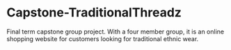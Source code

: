 # Capstone-TraditionalThreadz
Final term capstone group project. With a four member group, it is an online shopping website for customers looking for traditional ethnic wear.
